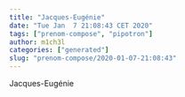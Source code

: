 ```yaml
---
title: "Jacques-Eugénie"
date: "Tue Jan  7 21:08:43 CET 2020"
tags: ["prenom-compose", "pipotron"]
author: m1ch3l
categories: ["generated"]
slug: "prenom-compose/2020-01-07-21:08:43"
---
```


Jacques-Eugénie
